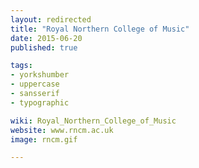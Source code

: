 ```yaml
---
layout: redirected
title: "Royal Northern College of Music"
date: 2015-06-20
published: true

tags:
- yorkshumber
- uppercase
- sansserif
- typographic

wiki: Royal_Northern_College_of_Music
website: www.rncm.ac.uk
image: rncm.gif

---
```

